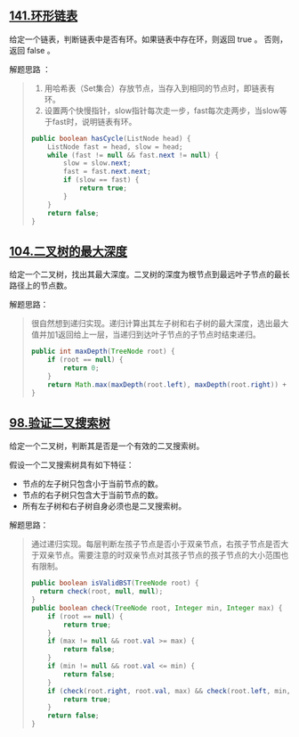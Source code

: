 ## [141.环形链表](https://leetcode-cn.com/leetbook/read/top-interview-questions-easy/xnwzei/)

给定一个链表，判断链表中是否有环。如果链表中存在环，则返回 true 。 否则，返回 false 。

解题思路 ：

> 1. 用哈希表（Set集合）存放节点，当存入到相同的节点时，即链表有环。
> 2. 设置两个快慢指针，slow指针每次走一步，fast每次走两步，当slow等于fast时，说明链表有环。
>
> ```java
> public boolean hasCycle(ListNode head) {
>     ListNode fast = head, slow = head;
>     while (fast != null && fast.next != null) {
>         slow = slow.next;
>         fast = fast.next.next;
>         if (slow == fast) {
>             return true;
>         }
>     }
>     return false;
> }
> ```



## [104.二叉树的最大深度](https://leetcode-cn.com/leetbook/read/top-interview-questions-easy/xnd69e/)

给定一个二叉树，找出其最大深度。二叉树的深度为根节点到最远叶子节点的最长路径上的节点数。

解题思路：

> 很自然想到递归实现。递归计算出其左子树和右子树的最大深度，选出最大值并加1返回给上一层，当递归到达叶子节点的子节点时结束递归。
>
> ```java
> public int maxDepth(TreeNode root) {
>     if (root == null) {
>         return 0;
>     }
>     return Math.max(maxDepth(root.left), maxDepth(root.right)) + 1;
> }
> ```



## [98.验证二叉搜索树](https://leetcode-cn.com/leetbook/read/top-interview-questions-easy/xn08xg/)

给定一个二叉树，判断其是否是一个有效的二叉搜索树。

假设一个二叉搜索树具有如下特征：

- 节点的左子树只包含小于当前节点的数。
- 节点的右子树只包含大于当前节点的数。
- 所有左子树和右子树自身必须也是二叉搜索树。

解题思路：

> 通过递归实现。每层判断左孩子节点是否小于双亲节点，右孩子节点是否大于双亲节点。需要注意的时双亲节点对其孩子节点的孩子节点的大小范围也有限制。
>
> ```java
> public boolean isValidBST(TreeNode root) {
> 	return check(root, null, null);
> }
> public boolean check(TreeNode root, Integer min, Integer max) {
>     if (root == null) {
>         return true;
>     }
>     if (max != null && root.val >= max) {
>         return false;
>     }
>     if (min != null && root.val <= min) {
>         return false;
>     }
>     if (check(root.right, root.val, max) && check(root.left, min, root.val)) {
>         return true;
>     }
>     return false;
> }
> ```
>
> 

